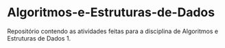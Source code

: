 # Algoritmos-e-Estruturas-de-Dados
Repositório contendo as atividades feitas para a disciplina de Algoritmos e Estruturas de Dados 1.

